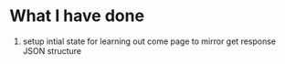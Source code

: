 # What I have done
1. setup intial state for learning out come page to mirror get response JSON structure
